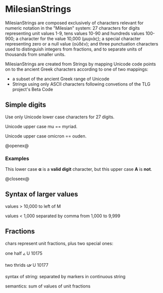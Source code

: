 # MilesianStrings

MilesianStrings are composed exclusively of characters relevant for numeric notation in the "Milesian" system: 27 characters for digits representing unit values 1-9, tens values 10-90 and hundreds values 100-900;  a character for the value 10,000 (μυριάς); a special character representing zero or a null value (οὐδέν); and three punctuation characters used to distinguish integers from fractions, and to separate units of thousands from smaller units.

MilesianStrings are created from Strings by mapping Unicode code points on to the ancient Greek characters according to one of two mappings:

- a subset of the ancient Greek range of Unicode
- Strings using only ASCII characters following convetions of the TLG project's Beta Code

## Simple digits ##

Use only Unicode lower case characters for 27 digits.

Unicode upper case mu == myriad.

Unicode upper case omicron == ouden.

@openex@

### Examples ###

This lower case 
<strong concordion:set="#alpha">α</strong> is a 
<strong concordion:assertTrue="isDigit(#alpha)">valid digit</strong> character, but this upper case 
<strong concordion:set="#big">Α</strong> is 
<strong concordion:assertFalse="isDigit(#big)">not</strong>.

@closeex@


## Syntax of larger values ##

values > 10,000 to left of M

values < 1,000 separated by comma from 1,000 to 9,999



## Fractions ##

chars represent unit fractions, plus two special ones:

one half 𐅵
U 10175

two thrids 𐅷
U 10177

syntax of string: separated by markers in continuous string


semantics: sum of values of unit fractions